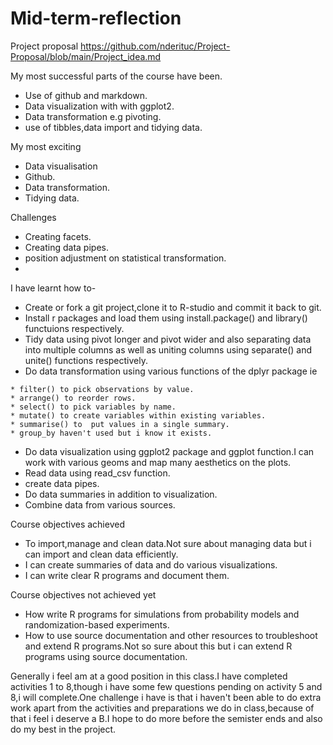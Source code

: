 # Mid-term-reflection
Project proposal https://github.com/nderituc/Project-Proposal/blob/main/Project_idea.md 

My most successful parts of the course have been.
* Use of github and markdown.
* Data visualization with with ggplot2.
* Data transformation e.g pivoting.
* use of tibbles,data import and tidying data.


My most exciting 
* Data visualisation
* Github.
* Data transformation.
* Tidying data.

Challenges
* Creating facets.
* Creating data pipes.
* position adjustment on statistical transformation.
* 

I have learnt how to-
* Create or fork a git project,clone it to R-studio and commit it back to git.
* Install r packages and load them using install.package() and library() functuions respectively.
* Tidy data using pivot longer and pivot wider and also separating data into multiple columns as well as uniting columns using separate() and unite() functions respectively.
* Do data transformation using various functions of the dplyr package ie
```
* filter() to pick observations by value.
* arrange() to reorder rows.
* select() to pick variables by name.
* mutate() to create variables within existing variables.
* summarise() to  put values in a single summary.
* group_by haven't used but i know it exists.
```
* Do data visualization using ggplot2 package and ggplot function.I can work with various geoms and map many  aesthetics on the plots.
* Read data using read_csv function.
* create data pipes.
* Do data summaries in addition to visualization.
* Combine data from various sources.


Course objectives achieved
* To import,manage and clean data.Not sure about managing data but i can import and clean data efficiently.
* I can create summaries of data and do various visualizations.
* I can write clear R programs and document them.

Course objectives not achieved yet
* How write R programs for simulations from probability models and randomization-based experiments.
* How to use source documentation and other resources to troubleshoot and extend R programs.Not so sure about this but i can extend R programs using source documentation.

Generally i feel am at a good position in this class.I have completed activities 1 to 8,though i have some few  questions pending on activity 5 and 8,i will complete.One challenge i have is that i haven't been able to do extra work apart from the activities and preparations we do in class,because of that i feel i deserve a B.I hope to do more before the semister ends and also do my best in the project. 
